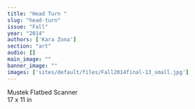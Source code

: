 ```yaml
---
title: "Head Turn "
slug: "head-turn"
issue: "Fall"
year: "2014"
authors: ['Kara Zona']
section: "art"
audio: []
main_image: ""
banner_image: ""
images: ['sites/default/files/Fall2014final-13_small.jpg']
---
```

Mustek Flatbed Scanner  
17 x 11 in

